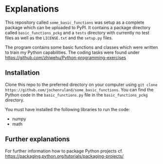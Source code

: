 # Explanations
This repository called `some_basic_functions` was setup as a complete package
which can be uploaded to PyPI.
It contains a package directory called `basic_functions_pckg` and a `tests` directory
with currently no test files as well as the `LICENSE.txt` and the `setup.py` files.

The program contains some basic functions and classes which were written to train
my Python capabilities. The coding tasks were found under
https://github.com/zhiwehu/Python-programming-exercises

## Installation
Clone this repo to the preferred directory on your computer using `git clone https://github.com/jochenruland/some_basic_functions`.
You can find the Python code in the `basic_functions.py` file in the `basic_functions_pckg`
directory.

You must have installed the following libraries to run the code:
- numpy
- math

## Further explanations
For further information how to package Python projects
cf. https://packaging.python.org/tutorials/packaging-projects/
